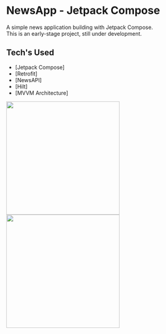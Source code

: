 # NewsApp - Jetpack Compose

A simple news application building with Jetpack Compose.  
This is an early-stage project, still under development.

## Tech's Used
- [Jetpack Compose]
- [Retrofit] 
- [NewsAPI]
- [Hilt]
- [MVVM Architecture]

<img src="https://github.com/user-attachments/assets/20ac9391-5979-4e77-8016-56082ed22b98" width="300"/>
<img src="https://github.com/user-attachments/assets/0e07694b-3f38-40c0-923b-e028e4e5c9ba" width="300"/>


